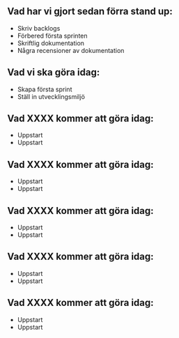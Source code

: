 ## Vad har vi gjort sedan förra stand up:

 - Skriv backlogs
 - Förbered första sprinten
 - Skriftlig dokumentation
 - Några recensioner av dokumentation

## Vad vi ska göra idag:

 - Skapa första sprint
 - Ställ in utvecklingsmiljö

## Vad XXXX kommer att göra idag:

 - Uppstart
 - Uppstart

## Vad XXXX kommer att göra idag:

 - Uppstart
 - Uppstart

## Vad XXXX kommer att göra idag:


 - Uppstart
 - Uppstart

## Vad XXXX kommer att göra idag:


 - Uppstart
 - Uppstart

## Vad XXXX kommer att göra idag:


 - Uppstart
 - Uppstart
